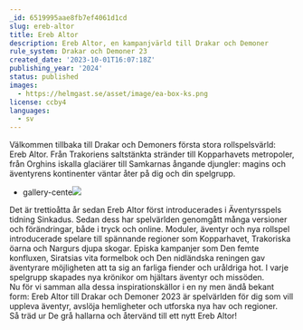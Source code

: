 ```yaml
---
_id: 6519995aae8fb7ef4061d1cd
slug: ereb-altor
title: Ereb Altor
description: Ereb Altor, en kampanjvärld till Drakar och Demoner
rule_system: Drakar och Demoner 23
created_date: '2023-10-01T16:07:18Z'
publishing_year: '2024'
status: published
images:
  - https://helmgast.se/asset/image/ea-box-ks.png
license: ccby4
languages:
  - sv
---
```

Välkommen tillbaka till Drakar och Demoners första stora rollspelsvärld: Ereb Altor. Från Trakoriens saltstänkta stränder till Kopparhavets metropoler, från Orghins iskalla glaciärer till Samkarnas ångande djungler: magins och äventyrens kontinenter väntar åter på dig och din spelgrupp.

*   gallery-cente![](https://res.cloudinary.com/helmgast/image/fetch/w_800,c_limit,q_auto,fl_lossy,f_auto/https%3A//helmgast.se/asset/image/thumbs/ea-box-ks.png)

Det är trettioåtta år sedan Ereb Altor först introducerades i Äventyrsspels tidning Sinkadus. Sedan dess har spelvärlden genomgått många versioner och förändringar, både i tryck och online. Moduler, äventyr och nya rollspel introducerade spelare till spännande regioner som Kopparhavet, Trakoriska öarna och Nargurs djupa skogar. Episka kampanjer som Den femte konfluxen, Siratsias vita formelbok och Den nidländska reningen gav äventyrare möjligheten att ta sig an farliga fiender och uråldriga hot. I varje spelgrupp skapades nya krönikor om hjältars äventyr och missöden.  
Nu för vi samman alla dessa inspirationskällor i en ny men ändå bekant form: Ereb Altor till Drakar och Demoner 2023 är spelvärlden för dig som vill uppleva äventyr, avslöja hemligheter och utforska nya hav och regioner.  
Så träd ur De grå hallarna och återvänd till ett nytt Ereb Altor!
